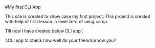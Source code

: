 #My first CLI App

This site is created to show case my first project.
This project is created with help of first lesson in level zero of neog.camp.

Till now I have created below CLI app :

1.CLI app to check how well do your friends know you?

